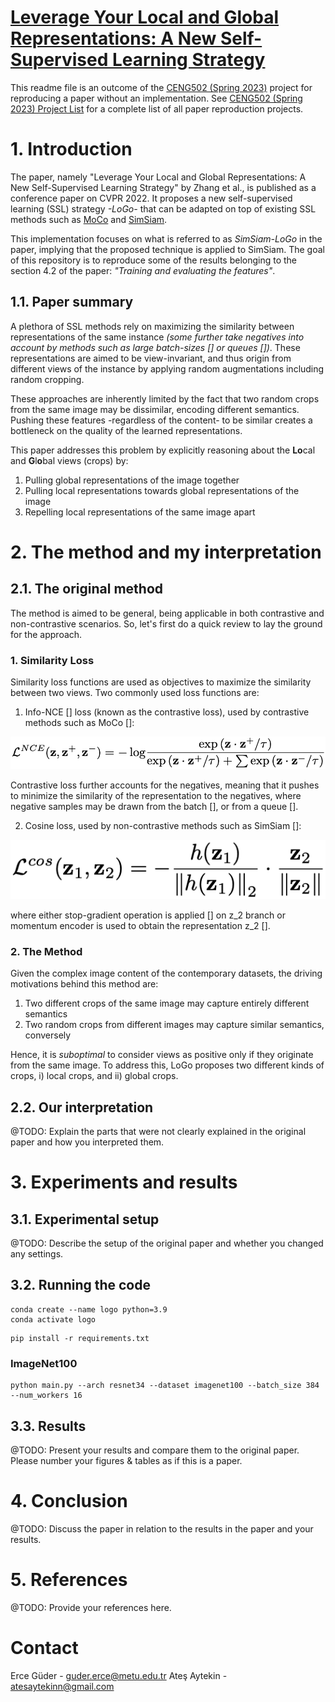 # [Leverage Your Local and Global Representations: A New Self-Supervised Learning Strategy](https://openaccess.thecvf.com/content/CVPR2022/papers/Zhang_Leverage_Your_Local_and_Global_Representations_A_New_Self-Supervised_Learning_CVPR_2022_paper.pdf)

This readme file is an outcome of the [CENG502 (Spring 2023)](https://ceng.metu.edu.tr/~skalkan/ADL/) project for reproducing a paper without an implementation. See [CENG502 (Spring 2023) Project List](https://github.com/CENG502-Projects/CENG502-Spring2023) for a complete list of all paper reproduction projects.

# 1. Introduction

The paper, namely "Leverage Your Local and Global Representations: A New Self-Supervised Learning Strategy" by Zhang et al., is published as a conference paper on CVPR 2022. It proposes a new self-supervised learning (SSL) strategy *_-LoGo-_* that can be adapted on top of existing SSL methods such as [MoCo](https://arxiv.org/abs/1911.05722) and [SimSiam](https://arxiv.org/abs/2011.10566).

This implementation focuses on what is referred to as *_SimSiam-LoGo_* in the paper, implying that the proposed technique is applied to SimSiam. The goal of this repository is to reproduce some of the results belonging to the section 4.2 of the paper: _"Training and evaluating the features"_.

## 1.1. Paper summary

A plethora of SSL methods rely on maximizing the similarity between representations of the same instance *(some further take negatives into account by methods such as large batch-sizes [] or queues [])*. These representations are aimed to be view-invariant, and thus origin from different views of the instance by applying random augmentations including random cropping.

These approaches are inherently limited by the fact that two random crops from the same image may be dissimilar, encoding different semantics. Pushing these features -regardless of the content- to be similar creates a bottleneck on the quality of the learned representations.

This paper addresses this problem by explicitly reasoning about the **Lo**cal and **G**l**o**bal views (crops) by:

1. Pulling global representations of the image together
2. Pulling local representations towards global representations of the image
3. Repelling local representations of the same image apart

# 2. The method and my interpretation

## 2.1. The original method

The method is aimed to be general, being applicable in both contrastive and non-contrastive scenarios. So, let's first do a quick review to lay the ground for the approach.

### 1. Similarity Loss

Similarity loss functions are used as objectives to maximize the similarity between two views. Two commonly used loss functions are:

1. Info-NCE [] loss (known as the contrastive loss), used by contrastive methods such as MoCo []:

![](assets/infonce.png)

Contrastive loss further accounts for the negatives, meaning that it pushes to minimize the similarity of the representation to the negatives, where negative samples may be drawn from the batch [], or from a queue [].

2. Cosine loss, used by non-contrastive methods such as SimSiam []:

![](assets/cosine.png)

where either stop-gradient operation is applied [] on z_2 branch or momentum encoder is used to obtain the representation z_2 [].

### 2. The Method

Given the complex image content of the contemporary datasets, the driving motivations behind this method are:

1. Two different crops of the same image may capture entirely different semantics
2. Two random crops from different images may capture similar semantics, conversely

Hence, it is _suboptimal_ to consider views as positive only if they originate from the same image. To address this, LoGo proposes two different kinds of crops, i) local crops, and ii) global crops.


## 2.2. Our interpretation 

@TODO: Explain the parts that were not clearly explained in the original paper and how you interpreted them.

# 3. Experiments and results

## 3.1. Experimental setup

@TODO: Describe the setup of the original paper and whether you changed any settings.

## 3.2. Running the code

```
conda create --name logo python=3.9
conda activate logo
```

```
pip install -r requirements.txt
```

### ImageNet100
```
python main.py --arch resnet34 --dataset imagenet100 --batch_size 384 --num_workers 16
```


## 3.3. Results

@TODO: Present your results and compare them to the original paper. Please number your figures & tables as if this is a paper.

# 4. Conclusion

@TODO: Discuss the paper in relation to the results in the paper and your results.

# 5. References

@TODO: Provide your references here.

# Contact

Erce Güder - guder.erce@metu.edu.tr
Ateş Aytekin - atesaytekinn@gmail.com